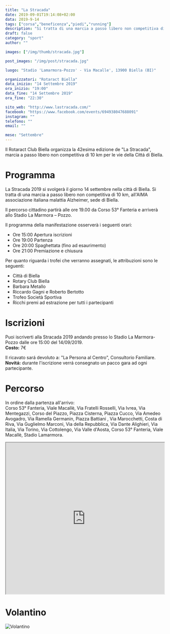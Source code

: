 ```yaml
---
title: "La Stracada"
date: 2019-09-01T19:14:08+02:00
data: 2019-9-14
tags: ["corsa","beneficenza","piedi","running"]
description: "Si tratta di una marcia a passo libero non competitiva di 10 km, il cui ricavato sarà devoluto a scopo benefico all'AIMA associazione italiana malattia Alzheimer, sede di Biella."
draft: false
category: "sport"
author: ""

images: ["/img/thumb/stracada.jpg"]

post_images: "/img/post/stracada.jpg"

luogo: "Stadio 'Lamarmora-Pozzo' - Via Macalle', 13900 Biella (BI)"

organizzatori: "Rotaract Biella"
data_inizio: "14 Settembre 2019"
ora_inizio: "19:00"
data_fine: "14 Settembre 2019"
ora_fine: "22:30"

sito_web: "http://www.lastracada.com/"
facebook: "https://www.facebook.com/events/694938047688091"
instagram: ""
telefono: ""
email: ""

mese: "Settembre"
---
```

Il Rotaract Club Biella organizza la 42esima edizione de "La Stracada", marcia a passo libero non competitiva di  10 km per le vie della Cittá di Biella.

# Programma
La Stracada 2019 si svolgerà il giorno 14 settembre nella città di Biella.
Si tratta di una marcia a passo libero non competitiva di 10 km, all'AIMA associazione italiana malattia Alzheimer, sede di Biella.

Il percorso cittadino partirà alle ore 19.00 da Corso 53° Fanteria e arriverà allo Stadio La Marmora – Pozzo.

Il programma della manifestazione osserverà i seguenti orari:

* Ore 15:00 Apertura iscrizioni
* Ore 19:00 Partenza
* Ore 20:00 Spaghettata (fino ad esaurimento)
* Ore 21:00 Premiazione e chiusura

Per quanto riguarda i trofei che verranno assegnati, le attribuzioni sono le seguenti:

* Città di Biella
* Rotary Club Biella
* Barbara Metallo
* Riccardo Gagni e Roberto Bertotto
* Trofeo Società Sportiva
* Ricchi premi ad estrazione per tutti i partecipanti

# Iscrizioni
Puoi iscriverti alla Stracada 2019 andando presso lo Stadio La Marmora-Pozzo dalle ore 15:00 del 14/09/2019.<br>
**Costo:** 7€

Il ricavato sará devoluto a: "La Persona al Centro", Consultorio Familiare.<br>
**Novitá:** durante l'iscrizione verrá consegnato un pacco gara ad ogni partecipante.

# Percorso
In ordine dalla partenza all'arrivo:<br>
Corso 53° Fanteria, Viale Macallè, Via Fratelli Rosselli, Via Ivrea, Via Mentegazzi, Corso del Piazzo, Piazza Cisterna, Piazza Cucco, Via Amedeo Avogadro, Via Ramella Germanin, Piazza Battiani , Via Marocchetti, Costa di Riva, Via Guglielmo Marconi, Via della Repubblica, Via Dante Alighieri, Via Italia, Via Torino, Via Cottolengo, Via Valle d'Aosta, Corso 53° Fanteria, Viale Macallè, Stadio Lamarmora.

<iframe src="https://www.google.com/maps/d/embed?mid=1Zew0iWxQMMzgMmEIojOqGjewMXE" style="width:100%;height:480px;"></iframe>

# Volantino
![Volantino](/img/post/stracada-volantino.jpg)